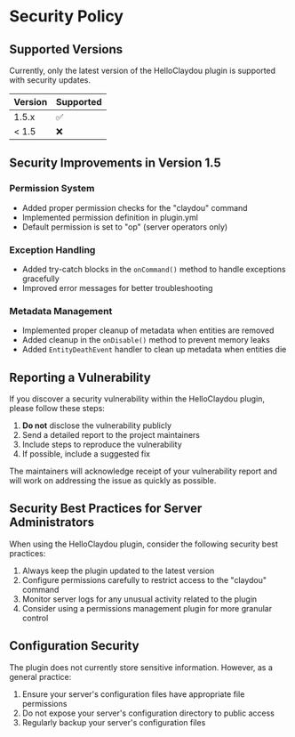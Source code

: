 # Security Policy

## Supported Versions

Currently, only the latest version of the HelloClaydou plugin is supported with security updates.

| Version | Supported          |
| ------- | ------------------ |
| 1.5.x   | :white_check_mark: |
| < 1.5   | :x:                |

## Security Improvements in Version 1.5

### Permission System
- Added proper permission checks for the "claydou" command
- Implemented permission definition in plugin.yml
- Default permission is set to "op" (server operators only)

### Exception Handling
- Added try-catch blocks in the `onCommand()` method to handle exceptions gracefully
- Improved error messages for better troubleshooting

### Metadata Management
- Implemented proper cleanup of metadata when entities are removed
- Added cleanup in the `onDisable()` method to prevent memory leaks
- Added `EntityDeathEvent` handler to clean up metadata when entities die

## Reporting a Vulnerability

If you discover a security vulnerability within the HelloClaydou plugin, please follow these steps:

1. **Do not** disclose the vulnerability publicly
2. Send a detailed report to the project maintainers
3. Include steps to reproduce the vulnerability
4. If possible, include a suggested fix

The maintainers will acknowledge receipt of your vulnerability report and will work on addressing the issue as quickly as possible.

## Security Best Practices for Server Administrators

When using the HelloClaydou plugin, consider the following security best practices:

1. Always keep the plugin updated to the latest version
2. Configure permissions carefully to restrict access to the "claydou" command
3. Monitor server logs for any unusual activity related to the plugin
4. Consider using a permissions management plugin for more granular control

## Configuration Security

The plugin does not currently store sensitive information. However, as a general practice:

1. Ensure your server's configuration files have appropriate file permissions
2. Do not expose your server's configuration directory to public access
3. Regularly backup your server's configuration files